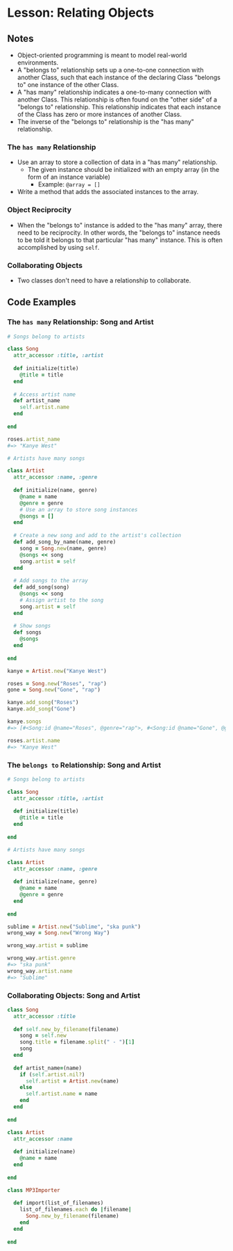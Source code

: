 # Lesson: Relating Objects

## Notes

- Object-oriented programming is meant to model real-world environments.
- A "belongs to" relationship sets up a one-to-one connection with another Class, such that each instance of the declaring Class "belongs to" one instance of the other Class.
- A "has many" relationship indicates a one-to-many connection with another Class. This relationship is often found on the "other side" of a "belongs to" relationship. This relationship indicates that each instance of the Class has zero or more instances of another Class.
- The inverse of the "belongs to" relationship is the "has many" relationship.

### The `has many` Relationship

- Use an array to store a collection of data in a "has many" relationship.
  - The given instance should be initialized with an empty array (in the form of an instance variable)
    - Example: `@array = []`
- Write a method that adds the associated instances to the array.

### Object Reciprocity

- When the "belongs to" instance is added to the "has many" array, there need to be reciprocity. In other words, the "belongs to" instance needs to be told it belongs to that particular "has many" instance. This is often accomplished by using `self`.

### Collaborating Objects

- Two classes don't need to have a relationship to collaborate.

## Code Examples

### The `has many` Relationship: Song and Artist

```ruby
# Songs belong to artists

class Song
  attr_accessor :title, :artist
  
  def initialize(title)
    @title = title
  end
  
  # Access artist name
  def artist_name
    self.artist.name
  end
  
end

roses.artist_name
#=> "Kanye West"
```

```ruby
# Artists have many songs

class Artist
  attr_accessor :name, :genre
  
  def initialize(name, genre)
    @name = name
    @genre = genre
    # Use an array to store song instances
    @songs = []
  end
  
  # Create a new song and add to the artist's collection
  def add_song_by_name(name, genre)
    song = Song.new(name, genre)
    @songs << song
    song.artist = self
  end
  
  # Add songs to the array
  def add_song(song)
    @songs << song
    # Assign artist to the song
    song.artist = self
  end
  
  # Show songs
  def songs
    @songs
  end
  
end

kanye = Artist.new("Kanye West")

roses = Song.new("Roses", "rap")
gone = Song.new("Gone", "rap")

kanye.add_song("Roses")
kanye.add_song("Gone")

kanye.songs
#=> [#<Song:id @name="Roses", @genre="rap">, #<Song:id @name="Gone", @genre="rap">]

roses.artist.name
#=> "Kanye West"
```

### The `belongs to` Relationship: Song and Artist

```ruby
# Songs belong to artists

class Song
  attr_accessor :title, :artist
  
  def initialize(title)
    @title = title
  end
  
end
```

```ruby
# Artists have many songs

class Artist
  attr_accessor :name, :genre
  
  def initialize(name, genre)
    @name = name
    @genre = genre
  end
  
end

sublime = Artist.new("Sublime", "ska punk")
wrong_way = Song.new("Wrong Way")

wrong_way.artist = sublime

wrong_way.artist.genre
#=> "ska punk"
wrong_way.artist.name
#=> "Sublime"
```

### Collaborating Objects: Song and Artist

```ruby
class Song
  attr_accessor :title
  
  def self.new_by_filename(filename)
    song = self.new
    song.title = filename.split(" - ")[1]
    song
  end
  
  def artist_name=(name)
    if (self.artist.nil?)
      self.artist = Artist.new(name)
    else
      self.artist.name = name
    end
  end
  
end
```

```ruby
class Artist
  attr_accessor :name
  
  def initialize(name)
    @name = name
  end
  
end
```

```ruby
class MP3Importer
  
  def import(list_of_filenames)
    list_of_filenames.each do |filename|
      Song.new_by_filename(filename)
    end
  end
  
end
```